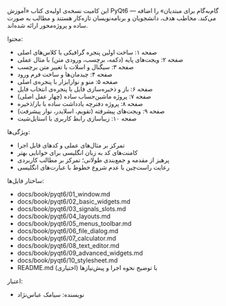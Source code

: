 این کامیت نسخه‌ی اولیه‌ی کتاب «آموزش PyQt6 — گام‌به‌گام برای مبتدیان» را اضافه می‌کند.
مخاطب هدف، دانشجویان و برنامه‌نویسان تازه‌کار هستند و مطالب به صورت ساده و پروژه‌محور ارائه شده‌اند.

محتوا:
- صفحه ۱: ساخت اولین پنجره گرافیکی با کلاس‌های اصلی
- صفحه ۲: ویجت‌های پایه (دکمه، برچسب، ورودی متن) با مثال عملی
- صفحه ۳: سیگنال و اسلات با تغییر متن برچسب
- صفحه ۴: چیدمان‌ها و ساخت فرم ورود
- صفحه ۵: منو و نوارابزار با پنجره‌ی اصلی
- صفحه ۶: باز و ذخیره‌سازی فایل با پنجره‌ی انتخاب فایل
- صفحه ۷: پروژه ماشین‌حساب ساده (چهار عمل اصلی)
- صفحه ۸: پروژه دفترچه یادداشت ساده با باز/ذخیره
- صفحه ۹: ویجت‌های پیشرفته (تقویم، اسلایدر، نوار پیشرفت)
- صفحه ۱۰: زیباسازی رابط کاربری با استایل‌شیت

ویژگی‌ها:
- تمرکز بر مثال‌های عملی و کدهای قابل اجرا
- کامنت‌های کد به زبان انگلیسی برای خوانایی بهتر
- پرهیز از مقدمه و جمع‌بندی طولانی؛ تمرکز بر مطالب کاربردی
- رعایت راست‌چین با عدم شروع خطوط با عبارت‌های انگلیسی

ساختار فایل‌ها:
- docs/book/pyqt6/01_window.md
- docs/book/pyqt6/02_basic_widgets.md
- docs/book/pyqt6/03_signals_slots.md
- docs/book/pyqt6/04_layouts.md
- docs/book/pyqt6/05_menus_toolbar.md
- docs/book/pyqt6/06_file_dialog.md
- docs/book/pyqt6/07_calculator.md
- docs/book/pyqt6/08_text_editor.md
- docs/book/pyqt6/09_advanced_widgets.md
- docs/book/pyqt6/10_stylesheet.md
- README.md با توضیح نحوه اجرا و پیش‌نیازها (اختیاری)

اعتبار:
- نویسنده: سیامک عباس‌نژاد
